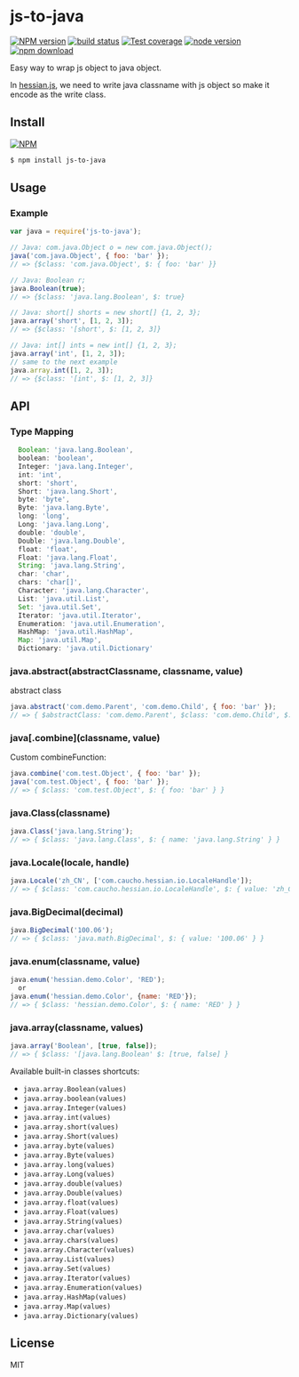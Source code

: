 js-to-java
==========

[![NPM version][npm-image]][npm-url]
[![build status][travis-image]][travis-url]
[![Test coverage][coveralls-image]][coveralls-url]
[![node version][node-image]][node-url]
[![npm download][download-image]][download-url]

[npm-image]: https://img.shields.io/npm/v/js-to-java.svg?style=flat-square
[npm-url]: https://npmjs.org/package/js-to-java
[travis-image]: https://img.shields.io/travis/node-modules/js-to-java.svg?style=flat-square
[travis-url]: https://travis-ci.org/node-modules/js-to-java
[coveralls-image]: https://img.shields.io/coveralls/node-modules/js-to-java.svg?style=flat-square
[coveralls-url]: https://coveralls.io/r/node-modules/js-to-java?branch=master
[node-image]: https://img.shields.io/badge/node.js-%3E=_0.10-green.svg?style=flat-square
[node-url]: http://nodejs.org/download/
[download-image]: https://img.shields.io/npm/dm/js-to-java.svg?style=flat-square
[download-url]: https://npmjs.org/package/js-to-java

Easy way to wrap js object to java object.

In [hessian.js](https://github.com/node-modules/hessian.js), we need to write java classname with js object so make it encode as the write class.

## Install

[![NPM](https://nodei.co/npm/js-to-java.png?downloads=true)](https://nodei.co/npm/js-to-java/)

```bash
$ npm install js-to-java
```

## Usage

### Example

```js
var java = require('js-to-java');

// Java: com.java.Object o = new com.java.Object();
java('com.java.Object', { foo: 'bar' });
// => {$class: 'com.java.Object', $: { foo: 'bar' }}

// Java: Boolean r;
java.Boolean(true);
// => {$class: 'java.lang.Boolean', $: true}

// Java: short[] shorts = new short[] {1, 2, 3};
java.array('short', [1, 2, 3]);
// => {$class: '[short', $: [1, 2, 3]}

// Java: int[] ints = new int[] {1, 2, 3};
java.array('int', [1, 2, 3]);
// same to the next example
java.array.int([1, 2, 3]);
// => {$class: '[int', $: [1, 2, 3]}
```

## API

### Type Mapping

```js
  Boolean: 'java.lang.Boolean',
  boolean: 'boolean',
  Integer: 'java.lang.Integer',
  int: 'int',
  short: 'short',
  Short: 'java.lang.Short',
  byte: 'byte',
  Byte: 'java.lang.Byte',
  long: 'long',
  Long: 'java.lang.Long',
  double: 'double',
  Double: 'java.lang.Double',
  float: 'float',
  Float: 'java.lang.Float',
  String: 'java.lang.String',
  char: 'char',
  chars: 'char[]',
  Character: 'java.lang.Character',
  List: 'java.util.List',
  Set: 'java.util.Set',
  Iterator: 'java.util.Iterator',
  Enumeration: 'java.util.Enumeration',
  HashMap: 'java.util.HashMap',
  Map: 'java.util.Map',
  Dictionary: 'java.util.Dictionary'
```

### java.abstract(abstractClassname, classname, value)

abstract class

```js
java.abstract('com.demo.Parent', 'com.demo.Child', { foo: 'bar' });
// => { $abstractClass: 'com.demo.Parent', $class: 'com.demo.Child', $: { foo: 'bar' } }
```

### java[.combine](classname, value)

Custom combineFunction:

```js
java.combine('com.test.Object', { foo: 'bar' });
java('com.test.Object', { foo: 'bar' });
// => { $class: 'com.test.Object', $: { foo: 'bar' } }
```

### java.Class(classname)

```js
java.Class('java.lang.String');
// => { $class: 'java.lang.Class', $: { name: 'java.lang.String' } }
```

### java.Locale(locale, handle)

```js
java.Locale('zh_CN', ['com.caucho.hessian.io.LocaleHandle']);
// => { $class: 'com.caucho.hessian.io.LocaleHandle', $: { value: 'zh_CN' } }
```

### java.BigDecimal(decimal)

```js
java.BigDecimal('100.06');
// => { $class: 'java.math.BigDecimal', $: { value: '100.06' } }
```

### java.enum(classname, value)

```js
java.enum('hessian.demo.Color', 'RED');
  or
java.enum('hessian.demo.Color', {name: 'RED'});
// => { $class: 'hessian.demo.Color', $: { name: 'RED' } }
```

### java.array(classname, values)

```js
java.array('Boolean', [true, false]);
// => { $class: '[java.lang.Boolean' $: [true, false] }
```

Available built-in classes shortcuts:

- `java.array.Boolean(values)`
- `java.array.boolean(values)`
- `java.array.Integer(values)`
- `java.array.int(values)`
- `java.array.short(values)`
- `java.array.Short(values)`
- `java.array.byte(values)`
- `java.array.Byte(values)`
- `java.array.long(values)`
- `java.array.Long(values)`
- `java.array.double(values)`
- `java.array.Double(values)`
- `java.array.float(values)`
- `java.array.Float(values)`
- `java.array.String(values)`
- `java.array.char(values)`
- `java.array.chars(values)`
- `java.array.Character(values)`
- `java.array.List(values)`
- `java.array.Set(values)`
- `java.array.Iterator(values)`
- `java.array.Enumeration(values)`
- `java.array.HashMap(values)`
- `java.array.Map(values)`
- `java.array.Dictionary(values)`

## License

MIT
